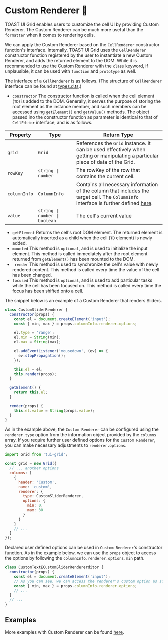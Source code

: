 # Custom Renderer 🔩

TOAST UI Grid enables users to customize the cell UI by providing Custom Renderer. The Custom Renderer can be much more useful than the `formatter` when it comes to rendering cells. 

We can apply the Custom Renderer based on the `CellRenderer` constructor function's interface. Internally, TOAST UI Grid uses the `CellRenderer` constructor function registered by the user to instantiate a new Custom Renderer, and adds the returned element to the DOM. While it is recommended to use the Custom Renderer with the `class` keyword, if unplausible, it can be used with `function` and `prototype` as well. 

The interface of a `CellRenderer` is as follows. (The structure of `CellRenderer` interface can be found at [types.d.ts](https://github.com/nhn/tui.grid/blob/master/packages/toast-ui.grid/src/renderer/types.d.ts).)
* `constructor`
    The constructor function is called when the cell element (`TD`) is added to the DOM. Generally, it serves the purpose of storing the root element as the instance member, and such members can be accessed using `getElement()` and `getValue()` methods. The object passed ino the constructor function as parameter is identical to that of `CellEditor` interface, and is as follows. 

| Property | Type | Return Type |
|--------|--------|--------|
| `grid` | `Grid` | References the `Grid` instance. It can be used effectively when getting or manipulating a particular piece of data of the Grid. | 
| `rowKey` | `string \| number` | The rowKey of the row that contains the current cell. |
| `columnInfo` | `ColumnInfo` | Contains all necessary information of the column that includes the target cell. The `ColumnInfo` interface is further defined [here](https://github.com/nhn/tui.grid/blob/master/packages/toast-ui.grid/src/store/types.ts). |
| `value` | `string \| number \| boolean` | The cell's current value |

* `getElement`
    Returns the cell's root DOM element. The returned element is automatically inserted as a child when the cell (`TD` element) is newly added.
* `mounted`
    This method is `optional`, and is used to initialize the input element. This method is called immediately after the root element returned from `getElement()` has been mounted to the DOM. 
* ` render`
    This method is used to synchronize the cell's value with newly rendered content. This method is called every time the value of the cell has been changed.
* `focused`
    This method is `optional`, and is used to add particular tasks while the cell has been focused on. This method is called every time the focus has been shifted onto a cell. 

The snippet below is an example of a Custom Renderer that renders Sliders.

```javascript
class CustomSliderRenderer {
  constructor(props) {
    const el = document.createElement('input');
    const { min, max } = props.columnInfo.renderer.options;

    el.type = 'range';
    el.min = String(min);
    el.max = String(max);

    el.addEventListener('mousedown', (ev) => {
      ev.stopPropagation();
    });

    this.el = el;
    this.render(props);
  }

  getElement() {
    return this.el;
  }

  render(props) {
    this.el.value = String(props.value);
  }
}
```

As in the example above, the `Custom Renderer` can be configured using the `renderer.type` option from the information object provided by the `columns` array. If you require further user defined options for the `Custom Renderer`, you can make necessary adjustments to `renderer.options`. 

```javascript
import Grid from 'tui-grid';

const grid = new Grid({
  // ... another options
  columns: [
    {
      header: 'Custom',
      name: 'custom',
      renderer: {
        type: CustomSliderRenderer,
        options: {
          min: 0,
          max: 30
        }
      }        
    }
    // ...
  ]
});
```

Declared user defined options can be used in `Custom Renderer`'s constructor function. As in the example below, we can use the `props` object to access the options by following the `columnInfo.renderer.options.min` path.  

```js
class CustomTextECustomSliderRendererditor {
  constructor(props) {
    const el = document.createElement('input');
    // As you can see, we can access the renderer's custom option as such. 
    const { min, max } = props.columnInfo.renderer.options;
    // ...
  }
  // ...
}
```

## Examples

More examples with Custom Renderer can be found [here](https://nhn.github.io/tui.grid/latest/tutorial-example04-custom-renderer).